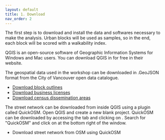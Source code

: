 ```yaml
---
layout: default
title: 1. Download
nav_order: 2
---
```


The first step is to download and install the data and softwares necessary to make the analysis. Urban blocks will be used as samples, so in the end, each block will be scored with a walkability index.

QGIS is an open-source software of Geographic Information Systems for Windows and Mac users. You can download QGIS in for free in their website.

The geospatial data used in the workshop can be downloaded in .GeoJSON format from the City of Vancouver open data catalogue.

* [Download block outlines](https://opendata.vancouver.ca/explore/dataset/block-outlines/download/?format=geojson&timezone=America/Los_Angeles&lang=en)
* [Download business licenses](https://opendata.vancouver.ca/explore/dataset/business-licences/information/?disjunctive.status&disjunctive.businesssubtype)
* [Download census dissemination areas]()

The street network can be downloaded from inside QGIS using a plugin called QuickOSM. Open QGIS and create a new blank project. QuickOSM can be downloaded by accessing the <Plugins> tab and clicking on <Manage and Install Plugins...>. Search for "QuickOSM" and click on <Install Plugin> at the bottom right of the window.

* Download street network from OSM using QuickOSM
